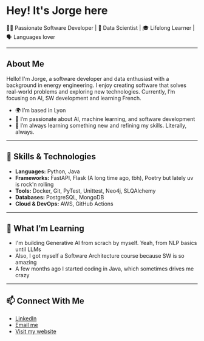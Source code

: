 # Hey! It's Jorge here

👨‍💻 Passionate Software Developer | 🧠 Data Scientist | 🎓 Lifelong Learner | :speaking_head: Languages lover

---

## About Me
Hello! I'm Jorge, a software developer and data enthusiast with a background in energy engineering. I enjoy creating software that solves real-world problems and exploring new technologies. Currently, I’m focusing on AI, SW development and learning French.

- 🌍 I’m based in Lyon
- 🚀 I’m passionate about AI, machine learning, and software development
- 🌱 I’m always learning something new and refining my skills. Literally, always.

---

## 🔧 Skills & Technologies
- **Languages:** Python, Java
- **Frameworks:** FastAPI, Flask (A long time ago, tbh), Poetry but lately uv is rock'n rolling
- **Tools:** Docker, Git, PyTest, Unittest, Neo4j, SLQAlchemy
- **Databases:** PostgreSQL, MongoDB
- **Cloud & DevOps:** AWS, GitHub Actions

---

## 🌱 What I’m Learning
- I'm building Generative AI from scrach by myself. Yeah, from NLP basics until LLMs
- Also, I got myself a Software Architecture course because SW is so amazing
- A few months ago I started coding in Java, which sometimes drives me crazy

---

## 📫 Connect With Me
- [LinkedIn](https://linkedin.com/in/jorballcor)
- [Email me](mailto:jorge.ballcor@gmail.com)
- [Visit my website](https://jorballcor.github.io)


<!---
jorballcor/jorballcor is a ✨ special ✨ repository because its `README.md` (this file) appears on your GitHub profile.
You can click the Preview link to take a look at your changes.
--->
